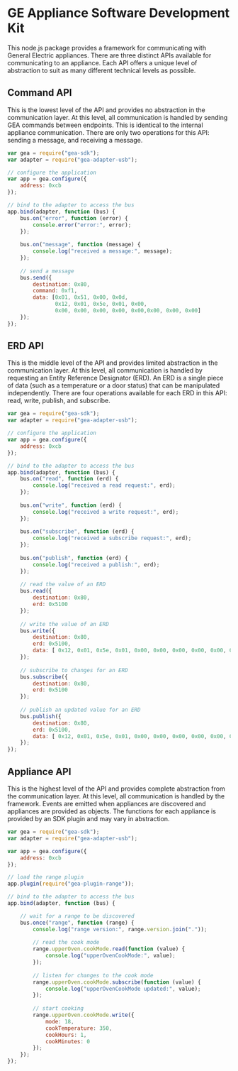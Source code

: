 # GE Appliance Software Development Kit

This node.js package provides a framework for communicating with General Electric appliances.
There are three distinct APIs available for communicating to an appliance.
Each API offers a unique level of abstraction to suit as many different technical levels as possible.

## Command API
This is the lowest level of the API and provides no abstraction in the communication layer.
At this level, all communication is handled by sending GEA commands between endpoints.
This is identical to the internal appliance communication.
There are only two operations for this API: sending a message, and receiving a message.

``` javascript
var gea = require("gea-sdk");
var adapter = require("gea-adapter-usb");

// configure the application
var app = gea.configure({
    address: 0xcb
});

// bind to the adapter to access the bus
app.bind(adapter, function (bus) {
    bus.on("error", function (error) {
        console.error("error:", error);
    });
    
    bus.on("message", function (message) {
        console.log("received a message:", message);
    });
    
    // send a message
    bus.send({
        destination: 0x80,
        command: 0xf1,
        data: [0x01, 0x51, 0x00, 0x0d,
               0x12, 0x01, 0x5e, 0x01, 0x00,
               0x00, 0x00, 0x00, 0x00, 0x00,0x00, 0x00, 0x00]
    });
});
```

## ERD API
This is the middle level of the API and provides limited abstraction in the communication layer.
At this level, all communication is handled by requesting an Entity Reference Designator (ERD).
An ERD is a single piece of data (such as a temperature or a door status) that can be manipulated independently.
There are four operations available for each ERD in this API: read, write, publish, and subscribe.

``` javascript
var gea = require("gea-sdk");
var adapter = require("gea-adapter-usb");

// configure the application
var app = gea.configure({
    address: 0xcb
});

// bind to the adapter to access the bus
app.bind(adapter, function (bus) {
    bus.on("read", function (erd) {
        console.log("received a read request:", erd);
    });
    
    bus.on("write", function (erd) {
        console.log("received a write request:", erd);
    });
    
    bus.on("subscribe", function (erd) {
        console.log("received a subscribe request:", erd);
    });
    
    bus.on("publish", function (erd) {
        console.log("received a publish:", erd);
    });
    
    // read the value of an ERD
    bus.read({
        destination: 0x80,
        erd: 0x5100
    });
    
    // write the value of an ERD
    bus.write({
        destination: 0x80,
        erd: 0x5100,
        data: [ 0x12, 0x01, 0x5e, 0x01, 0x00, 0x00, 0x00, 0x00, 0x00, 0x00,0x00, 0x00, 0x00 ]
    });
    
    // subscribe to changes for an ERD
    bus.subscribe({
        destination: 0x80,
        erd: 0x5100
    });
    
    // publish an updated value for an ERD
    bus.publish({
        destination: 0x80,
        erd: 0x5100,
        data: [ 0x12, 0x01, 0x5e, 0x01, 0x00, 0x00, 0x00, 0x00, 0x00, 0x00,0x00, 0x00, 0x00 ]
    });
});
```

## Appliance API
This is the highest level of the API and provides complete abstraction from the communication layer.
At this level, all communication is handled by the framework.
Events are emitted when appliances are discovered and appliances are provided as objects.
The functions for each appliance is provided by an SDK plugin and may vary in abstraction.

``` javascript
var gea = require("gea-sdk");
var adapter = require("gea-adapter-usb");

var app = gea.configure({
    address: 0xcb
});

// load the range plugin
app.plugin(require("gea-plugin-range"));

// bind to the adapter to access the bus
app.bind(adapter, function (bus) {

    // wait for a range to be discovered
    bus.once("range", function (range) {
        console.log("range version:", range.version.join("."));
        
        // read the cook mode
        range.upperOven.cookMode.read(function (value) {
            console.log("upperOvenCookMode:", value);
        });
        
        // listen for changes to the cook mode
        range.upperOven.cookMode.subscribe(function (value) {
            console.log("upperOvenCookMode updated:", value);
        });
        
        // start cooking
        range.upperOven.cookMode.write({
            mode: 18,
            cookTemperature: 350,
            cookHours: 1,
            cookMinutes: 0
        });
    });
});

```
